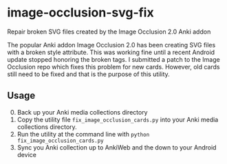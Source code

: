 # image-occlusion-svg-fix
Repair broken SVG files created by the Image Occlusion 2.0 Anki addon

The popular Anki addon Image Occlusion 2.0 has been creating SVG files with a broken style attribute. This was working fine until a recent Android update stopped honoring the broken tags. I submitted a patch to the Image Occlusion repo which fixes this problem for new cards. However, old cards still need to be fixed and that is the purpose of this utility.

## Usage
0. Back up your Anki media collections directory
1. Copy the utility file `fix_image_occlusion_cards.py` into your Anki media collections directory.
2. Run the utility at the command line with `python fix_image_occlusion_cards.py`
3. Sync you Anki collection up to AnkiWeb and the down to your Android device

